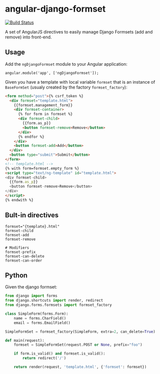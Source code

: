 angular-django-formset
======================

[![Build Status](https://travis-ci.org/hilios/angular-formsets.png?branch=master)](https://travis-ci.org/hilios/angular-formsets)

A set of AngularJS directives to easily manage Django Formsets (add and remove) into front-end.

## Usage

Add the `ngDjangoFormset` module to your Angular application:

```
angular.module('app', ['ngDjangoFormset']);
```

Given you have a template with local variable `formset` that is an instance of `BaseFormSet` (usualy created by the factory `formset_factory`):

```html
<form method="post">{% csrf_token %}
  <div formset="template.html">
    {{formset.management_form}}
    <div formset-container>
      {% for form in formset %}
      <div formset-child>
        {{form.as_p}}
        <button formset-remove>Remove</button>
      </div>
      {% endfor %}
    </div>
    <button formset-add>Add</button>
  </div>
  <button type="submit">Submit</button>
</form>
<!-- template.html -->
{% with form=formset.empty_form %}
<script type="text/ng-template" id="template.html">
<div formset-child>
  {{form.as_p}}
  <button formset-remove>Remove</button>
</div>
</script>
{% endwith %}
```

## Bult-in directives

```
formset="{template}.html"
formset-child
formset-add
formset-remove

# Modifiers
formset-prefix
formset-can-delete
formset-can-order
```

## Python

Given the django formset:

```python
from django import forms
from django.shortcuts import render, redirect
from django.forms.formsets import formset_factory

class SimpleForm(forms.Form):
    name = forms.CharField()
    email = forms.EmailField()

SimpleFormSet = formset_factory(SimpleForm, extra=2, can_delete=True)

def main(request):
    formset = SimpleFormSet(request.POST or None, prefix="foo")

    if form.is_valid() and formset.is_valid():
        return redirect('/')

    return render(request, 'template.html', {'formset': formset})
```
